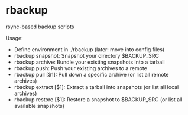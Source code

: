 # rbackup
rsync-based backup scripts

Usage:
* Define environment in ./rbackup (later: move into config files)
* rbackup snapshot: Snapshot your directory $BACKUP_SRC
* rbackup archive: Bundle your existing snapshots into a tarball
* rbackup push: Push your existing archives to a remote
* rbackup pull [$1]: Pull down a specific archive (or list all remote archives)
* rbackup extract [$1]: Extract a tarball into snapshots (or list all local archives)
* rbackup restore [$1]: Restore a snapshot to $BACKUP_SRC (or list all available snapshots)
